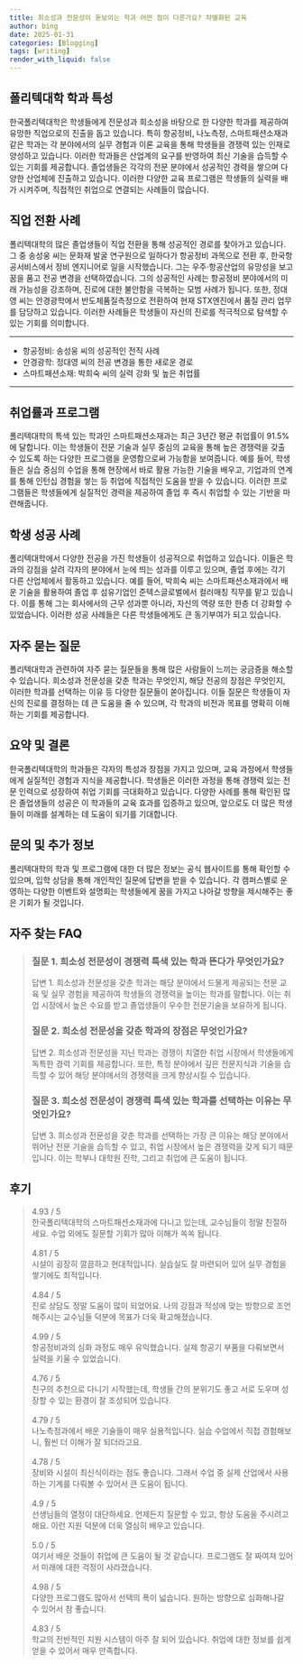```yaml
---
title: 희소성과 전문성이 돋보이는 학과 어떤 점이 다른가요? 차별화된 교육
author: bing
date: 2025-01-31
categories: [Blogging]
tags: [writing]
render_with_liquid: false
---
```



<h2 id='폴리텍대학 학과 특성'>폴리텍대학 학과 특성</h2>

<p>한국폴리텍대학은 학생들에게 전문성과 희소성을 바탕으로 한 다양한 학과를 제공하여 유망한 직업으로의 진출을 돕고 있습니다. 특히 항공정비, 나노측정, 스마트패션소재과 같은 학과는 각 분야에서의 실무 경험과 이론 교육을 통해 학생들을 경쟁력 있는 인재로 양성하고 있습니다. 이러한 학과들은 산업계의 요구를 반영하여 최신 기술을 습득할 수 있는 기회를 제공합니다. 졸업생들은 각각의 전문 분야에서 성공적인 경력을 쌓으며 다양한 산업체에 진출하고 있습니다. 이러한 다양한 교육 프로그램은 학생들의 실력을 배가 시켜주며, 직접적인 취업으로 연결되는 사례들이 많습니다.</p>

<h2 id='직업 전환 사례'>직업 전환 사례</h2>

<p>폴리텍대학의 많은 졸업생들이 직업 전환을 통해 성공적인 경로를 찾아가고 있습니다. 그 중 송성웅 씨는 문화재 발굴 연구원으로 일하다가 항공정비 과목으로 전환 후, 한국항공서비스에서 정비 엔지니어로 일을 시작했습니다. 그는 우주·항공산업의 유망성을 보고 꿈을 품고 전공 변경을 선택하였습니다. 그의 성공적인 사례는 항공정비 분야에서의 미래 가능성을 강조하며, 진로에 대한 불안함을 극복하는 모범 사례가 됩니다. 또한, 정대영 씨는 안경광학에서 반도체품질측정으로 전환하여 현재 STX엔진에서 품질 관리 업무를 담당하고 있습니다. 이러한 사례들은 학생들이 자신의 진로를 적극적으로 탐색할 수 있는 기회를 의미합니다.</p>

<hr />

<ul>
    <li>항공정비: 송성웅 씨의 성공적인 전직 사례</li>
    <li>안경광학: 정대영 씨의 전공 변경을 통한 새로운 경로</li>
    <li>스마트패션소재: 박희숙 씨의 실력 강화 및 높은 취업률</li>
</ul>

<hr />

<h2 id='취업률과 프로그램'>취업률과 프로그램</h2>

<p>폴리텍대학의 특색 있는 학과인 스마트패션소재과는 최근 3년간 평균 취업률이 91.5%에 달합니다. 이는 학생들이 전문 기술과 실무 중심의 교육을 통해 높은 경쟁력을 갖출 수 있도록 하는 다양한 프로그램을 운영함으로써 가능함을 보여줍니다. 예를 들어, 학생들은 실습 중심의 수업을 통해 현장에서 바로 활용 가능한 기술을 배우고, 기업과의 연계를 통해 인턴십 경험을 쌓는 등 취업에 직접적인 도움을 받을 수 있습니다. 이러한 프로그램들은 학생들에게 실질적인 경력을 제공하여 졸업 후 즉시 취업할 수 있는 기반을 마련해줍니다.</p>

<h2 id='학생 성공 사례'>학생 성공 사례</h2>

<p>폴리텍대학에서 다양한 전공을 가진 학생들이 성공적으로 취업하고 있습니다. 이들은 학과의 강점을 살려 각자의 분야에서 눈에 띄는 성과를 이루고 있으며, 졸업 후에는 각기 다른 산업체에서 활동하고 있습니다. 예를 들어, 박희숙 씨는 스마트패션소재과에서 배운 기술을 활용하여 졸업 후 섬유기업인 준텍스글로벌에서 컬러매칭 직무를 맡고 있습니다. 이를 통해 그는 회사에서의 근무 성과뿐 아니라, 자신의 역량 또한 한층 더 강화할 수 있었습니다. 이러한 성공 사례들은 다른 학생들에게도 큰 동기부여가 되고 있습니다.</p>

<h2 id='자주 묻는 질문'>자주 묻는 질문</h2>

<p>폴리텍대학과 관련하여 자주 묻는 질문들을 통해 많은 사람들이 느끼는 궁금증을 해소할 수 있습니다. 희소성과 전문성을 갖춘 학과는 무엇인지, 해당 전공의 장점은 무엇인지, 이러한 학과를 선택하는 이유 등 다양한 질문들이 쏟아집니다. 이들 질문은 학생들이 자신의 진로를 결정하는 데 큰 도움을 줄 수 있으며, 각 학과의 비전과 목표를 명확히 이해하는 기회를 제공합니다.</p>

<h2 id='요약 및 결론'>요약 및 결론</h2>

<p>한국폴리텍대학의 학과들은 각자의 특성과 장점을 가지고 있으며, 교육 과정에서 학생들에게 실질적인 경험과 지식을 제공합니다. 학생들은 이러한 과정을 통해 경쟁력 있는 전문 인력으로 성장하여 취업 기회를 극대화하고 있습니다. 다양한 사례를 통해 확인된 많은 졸업생들의 성공은 이 학과들의 교육 효과를 입증하고 있으며, 앞으로도 더 많은 학생들이 미래를 설계하는 데 도움이 되기를 기대합니다.</p>

<h2 id='문의 및 추가 정보'>문의 및 추가 정보</h2>

<p>폴리텍대학의 학과 및 프로그램에 대한 더 많은 정보는 공식 웹사이트를 통해 확인할 수 있으며, 입학 상담을 통해 개인적인 질문에 답변을 받을 수 있습니다. 각 캠퍼스별로 운영하는 다양한 이벤트와 설명회는 학생들에게 꿈을 가지고 나아갈 방향을 제시해주는 좋은 기회가 될 것입니다.</p>


<h2 id='자주_찾는_FAQ'>자주 찾는 FAQ</h2>
<div itemscope="" itemtype="https://schema.org/FAQPage">
<blockquote>
<div itemscope="" itemprop="mainEntity" itemtype="https://schema.org/Question">
<h3 itemprop="name">질문 1. 희소성 전문성이 경쟁력 특색 있는 학과 뜬다가 무엇인가요?</h3>
<div itemscope="" itemprop="acceptedAnswer" itemtype="https://schema.org/Answer">
<span itemprop="text">
<p>답변 1. 희소성과 전문성을 갖춘 학과는 해당 분야에서 드물게 제공되는 전문 교육 및 실무 경험을 제공하여 학생들의 경쟁력을 높이는 학과를 말합니다. 이는 취업 시장에서 높은 수요를 받고 졸업생들이 우수한 전문기술을 보유하게 됩니다.</p>
</span>
</div>
</div>
<div itemscope="" itemprop="mainEntity" itemtype="https://schema.org/Question">
<h3 itemprop="name">질문 2. 희소성 전문성을 갖춘 학과의 장점은 무엇인가요?</h3>
<div itemscope="" itemprop="acceptedAnswer" itemtype="https://schema.org/Answer">
<span itemprop="text">
<p>답변 2. 희소성과 전문성을 지닌 학과는 경쟁이 치열한 취업 시장에서 학생들에게 독특한 경력 기회를 제공합니다. 또한, 특정 분야에서 깊은 전문지식과 기술을 습득할 수 있어 해당 분야에서의 경쟁력을 크게 향상시킬 수 있습니다.</p>
</span>
</div>
</div>
<div itemscope="" itemprop="mainEntity" itemtype="https://schema.org/Question">
<h3 itemprop="name">질문 3. 희소성 전문성이 경쟁력 특색 있는 학과를 선택하는 이유는 무엇인가요?</h3>
<div itemscope="" itemprop="acceptedAnswer" itemtype="https://schema.org/Answer">
<span itemprop="text">
<p>답변 3. 희소성과 전문성을 갖춘 학과를 선택하는 가장 큰 이유는 해당 분야에서 뛰어난 전문 기술을 습득할 수 있고, 취업 시장에서 높은 경쟁력을 갖게 되기 때문입니다. 이는 학부나 대학원 진학, 그리고 취업에 큰 도움이 됩니다.</p>
</span>
</div>
</div>
</blockquote>
</div>
<h2 id='후기'>후기</h2>
<div itemscope itemtype="https://schema.org/Product">
  <blockquote>
  <div itemprop="review" itemscope itemtype="https://schema.org/Review">
      <div itemprop="reviewRating" itemscope itemtype="https://schema.org/Rating"> <span itemprop="ratingValue">4.93</span> / <span itemprop="bestRating">5</span> </div>
      <span itemprop="reviewBody">한국폴리텍대학의 스마트패션소재과에 다니고 있는데, 교수님들이 정말 친절하세요. 수업 외에도 질문할 기회가 많아 이해가 쏙쏙 됩니다.</span>
  </div>
  <br>
  <div itemprop="review" itemscope itemtype="https://schema.org/Review">
      <div itemprop="reviewRating" itemscope itemtype="https://schema.org/Rating"> <span itemprop="ratingValue">4.81</span> / <span itemprop="bestRating">5</span> </div>
      <span itemprop="reviewBody">시설이 굉장히 깔끔하고 현대적입니다. 실습실도 잘 마련되어 있어 실무 경험을 쌓기에도 최적입니다.</span>
  </div>
  <br>
  <div itemprop="review" itemscope itemtype="https://schema.org/Review">
      <div itemprop="reviewRating" itemscope itemtype="https://schema.org/Rating"> <span itemprop="ratingValue">4.84</span> / <span itemprop="bestRating">5</span> </div>
      <span itemprop="reviewBody">진로 상담도 정말 도움이 많이 되었어요. 나의 강점과 적성에 맞는 방향으로 조언해주시는 교수님들 덕분에 목표가 더욱 확고해졌습니다.</span>
  </div>
  <br>
  <div itemprop="review" itemscope itemtype="https://schema.org/Review">
      <div itemprop="reviewRating" itemscope itemtype="https://schema.org/Rating"> <span itemprop="ratingValue">4.99</span> / <span itemprop="bestRating">5</span> </div>
      <span itemprop="reviewBody">항공정비과의 심화 과정도 매우 유익했습니다. 실제 항공기 부품을 다뤄보면서 실력을 키울 수 있었습니다.</span>
  </div>
  <br>
  <div itemprop="review" itemscope itemtype="https://schema.org/Review">
      <div itemprop="reviewRating" itemscope itemtype="https://schema.org/Rating"> <span itemprop="ratingValue">4.76</span> / <span itemprop="bestRating">5</span> </div>
      <span itemprop="reviewBody">친구의 추천으로 다니기 시작했는데, 학생들 간의 분위기도 좋고 서로 도우며 성장할 수 있는 환경이 잘 조성되어 있습니다.</span>
  </div>
  <br>
  <div itemprop="review" itemscope itemtype="https://schema.org/Review">
      <div itemprop="reviewRating" itemscope itemtype="https://schema.org/Rating"> <span itemprop="ratingValue">4.79</span> / <span itemprop="bestRating">5</span> </div>
      <span itemprop="reviewBody">나노측정과에서 배운 기술들이 매우 실용적입니다. 실습 수업에서 직접 경험해보니, 훨씬 더 이해가 잘 되더라고요.</span>
  </div>
  <br>
  <div itemprop="review" itemscope itemtype="https://schema.org/Review">
      <div itemprop="reviewRating" itemscope itemtype="https://schema.org/Rating"> <span itemprop="ratingValue">4.78</span> / <span itemprop="bestRating">5</span> </div>
      <span itemprop="reviewBody">장비와 시설이 최신식이라는 점도 좋습니다. 그래서 수업 중 실제 산업에서 사용하는 기계를 다뤄볼 수 있어서 큰 도움이 됩니다.</span>
  </div>
  <br>
  <div itemprop="review" itemscope itemtype="https://schema.org/Review">
      <div itemprop="reviewRating" itemscope itemtype="https://schema.org/Rating"> <span itemprop="ratingValue">4.9</span> / <span itemprop="bestRating">5</span> </div>
      <span itemprop="reviewBody">선생님들의 열정이 대단하세요. 언제든지 질문할 수 있고, 항상 도움을 주시려고 해요. 이런 지원 덕분에 더욱 열심히 배우고 있습니다.</span>
  </div>
  <br>
  <div itemprop="review" itemscope itemtype="https://schema.org/Review">
      <div itemprop="reviewRating" itemscope itemtype="https://schema.org/Rating"> <span itemprop="ratingValue">5.0</span> / <span itemprop="bestRating">5</span> </div>
      <span itemprop="reviewBody">여기서 배운 것들이 취업에 큰 도움이 될 것 같습니다. 프로그램도 잘 짜여져 있어서 미래에 대한 걱정이 사라졌습니다.</span>
  </div>
  <br>
  <div itemprop="review" itemscope itemtype="https://schema.org/Review">
      <div itemprop="reviewRating" itemscope itemtype="https://schema.org/Rating"> <span itemprop="ratingValue">4.98</span> / <span itemprop="bestRating">5</span> </div>
      <span itemprop="reviewBody">다양한 프로그램도 많아서 선택의 폭이 넓습니다. 원하는 방향으로 심화해나갈 수 있어서 참 좋습니다.</span>
  </div>
  <br>
  <div itemprop="review" itemscope itemtype="https://schema.org/Review">
      <div itemprop="reviewRating" itemscope itemtype="https://schema.org/Rating"> <span itemprop="ratingValue">4.83</span> / <span itemprop="bestRating">5</span> </div>
      <span itemprop="reviewBody">학교의 전반적인 지원 시스템이 아주 잘 되어 있습니다. 취업에 대한 정보를 쉽게 얻을 수 있어서 매우 만족합니다.</span>
  </div>
  </blockquote>
</div>
